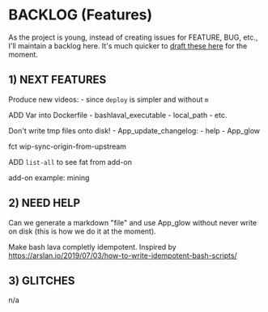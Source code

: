 # BACKLOG (Features)

As the project is young, instead of creating issues for FEATURE, BUG, etc., I'll maintain a backlog here. It's much quicker to [draft these here](https://github.com/firepress-org/bashlava/blob/master/BACKLOG.md) for the moment.

## 1) NEXT FEATURES
		
Produce new videos:
	- since `deploy` is simpler and without `m`

ADD Var into Dockerfile
	- bashlaval_executable
	- local_path
	- etc.

Don't write tmp files onto disk!
	- App_update_changelog: 
	- help
	- App_glow
		  
fct wip-sync-origin-from-upstream

ADD `list-all` to see fat from add-on

add-on example: mining

## 2) NEED HELP

Can we generate a markdown "file" and use App_glow without never write on disk (this is how we do it at the moment).

Make bash lava completly idempotent. Inspired by https://arslan.io/2019/07/03/how-to-write-idempotent-bash-scripts/

## 3) GLITCHES

n/a